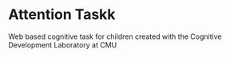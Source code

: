 # Attention Taskk

Web based cognitive task for children created with the Cognitive Development Laboratory at CMU
